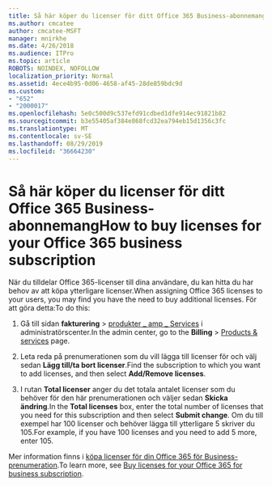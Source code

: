 ```yaml
---
title: Så här köper du licenser för ditt Office 365 Business-abonnemang
ms.author: cmcatee
author: cmcatee-MSFT
manager: mnirkhe
ms.date: 4/26/2018
ms.audience: ITPro
ms.topic: article
ROBOTS: NOINDEX, NOFOLLOW
localization_priority: Normal
ms.assetid: 4ece4b95-0d06-4658-af45-28de859bdc9d
ms.custom:
- "652"
- "2000017"
ms.openlocfilehash: 5e0c500d9c537efd91cdbed1dfe914ec91821b82
ms.sourcegitcommit: b3e55405af384e868fcd32ea794eb15d1356c3fc
ms.translationtype: MT
ms.contentlocale: sv-SE
ms.lasthandoff: 08/29/2019
ms.locfileid: "36664230"
---
```

# <a name="how-to-buy-licenses-for-your-office-365-business-subscription"></a><span data-ttu-id="cb16f-102">Så här köper du licenser för ditt Office 365 Business-abonnemang</span><span class="sxs-lookup"><span data-stu-id="cb16f-102">How to buy licenses for your Office 365 business subscription</span></span>

<span data-ttu-id="cb16f-103">När du tilldelar Office 365-licenser till dina användare, du kan hitta du har behov av att köpa ytterligare licenser.</span><span class="sxs-lookup"><span data-stu-id="cb16f-103">When assigning Office 365 licenses to your users, you may find you have the need to buy additional licenses.</span></span> <span data-ttu-id="cb16f-104">För att göra detta:</span><span class="sxs-lookup"><span data-stu-id="cb16f-104">To do this:</span></span>
  
1. <span data-ttu-id="cb16f-105">Gå till sidan **fakturering** \> [produkter _ amp _ Services](https://go.microsoft.com/fwlink/p/?linkid=842054) i administratörscenter.</span><span class="sxs-lookup"><span data-stu-id="cb16f-105">In the admin center, go to the **Billing** \> [Products & services](https://go.microsoft.com/fwlink/p/?linkid=842054) page.</span></span>

2. <span data-ttu-id="cb16f-106">Leta reda på prenumerationen som du vill lägga till licenser för och välj sedan **Lägg till/ta bort licenser**.</span><span class="sxs-lookup"><span data-stu-id="cb16f-106">Find the subscription to which you want to add licenses, and then select **Add/Remove licenses**.</span></span>

3. <span data-ttu-id="cb16f-107">I rutan **Total licenser** anger du det totala antalet licenser som du behöver för den här prenumerationen och väljer sedan **Skicka ändring**.</span><span class="sxs-lookup"><span data-stu-id="cb16f-107">In the **Total licenses** box, enter the total number of licenses that you need for this subscription and then select **Submit change**.</span></span> <span data-ttu-id="cb16f-108">Om du till exempel har 100 licenser och behöver lägga till ytterligare 5 skriver du 105.</span><span class="sxs-lookup"><span data-stu-id="cb16f-108">For example, if you have 100 licenses and you need to add 5 more, enter 105.</span></span>

<span data-ttu-id="cb16f-109">Mer information finns i [köpa licenser för din Office 365 för Business-prenumeration](https://docs.microsoft.com/office365/admin/subscriptions-and-billing/buy-licenses).</span><span class="sxs-lookup"><span data-stu-id="cb16f-109">To learn more, see [Buy licenses for your Office 365 for business subscription](https://docs.microsoft.com/office365/admin/subscriptions-and-billing/buy-licenses).</span></span>